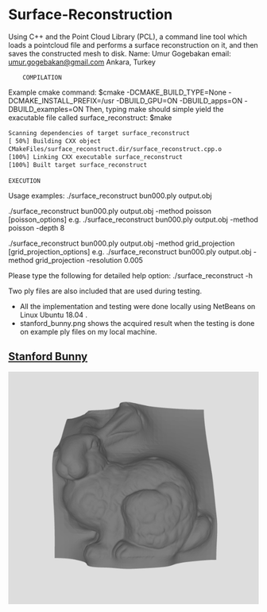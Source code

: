 # Surface-Reconstruction
Using C++ and the Point Cloud Library (PCL), a command line tool which loads a pointcloud file and performs a surface reconstruction on it, and then saves the constructed mesh to disk.
Name:	Umur Gogebakan
email:	umur.gogebakan@gmail.com
Ankara, Turkey

		COMPILATION
Example cmake command:
	$cmake -DCMAKE_BUILD_TYPE=None -DCMAKE_INSTALL_PREFIX=/usr           -DBUILD_GPU=ON -DBUILD_apps=ON -DBUILD_examples=ON
Then, typing make should simple yield the exacutable file called surface_reconstruct:
	$make
	
	Scanning dependencies of target surface_reconstruct
	[ 50%] Building CXX object CMakeFiles/surface_reconstruct.dir/surface_reconstruct.cpp.o
	[100%] Linking CXX executable surface_reconstruct
	[100%] Built target surface_reconstruct
	
	EXECUTION
Usage examples:
./surface_reconstruct bun000.ply output.obj

./surface_reconstruct bun000.ply output.obj -method poisson [poisson_options]
e.g.
	./surface_reconstruct bun000.ply output.obj -method poisson -depth 8

./surface_reconstruct bun000.ply output.obj -method grid_projection [grid_projection_options]
e.g.
	./surface_reconstruct bun000.ply output.obj -method grid_projection -resolution 0.005
	
Please type the following for detailed help option:
	./surface_reconstruct -h

Two ply files are also included that are used during testing.

* All the implementation and testing were done locally using NetBeans on Linux Ubuntu 18.04 .
* stanford_bunny.png shows the acquired result when the testing is done on example ply files on my local machine.


## [Stanford Bunny](http://graphics.stanford.edu/data/3Dscanrep/)
![Alt text](stanford_bunny.png?raw=true "Bun000")
